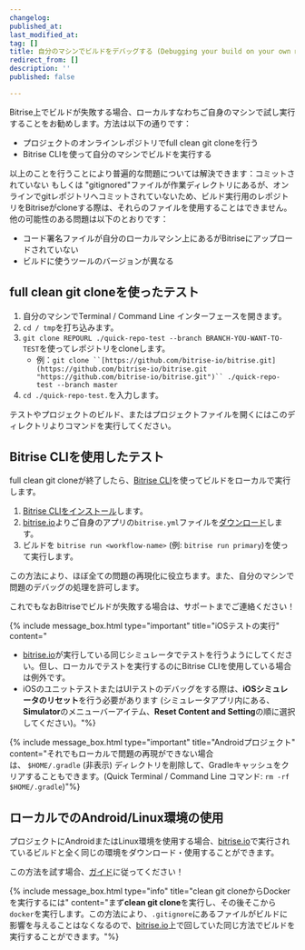 ```yaml
---
changelog:
published_at:
last_modified_at:
tag: []
title: 自分のマシンでビルドをデバッグする (Debugging your build on your own machine)
redirect_from: []
description: ''
published: false

---
```

Bitrise上でビルドが失敗する場合、ローカルすなわちご自身のマシンで試し実行することをお勧めします。方法は以下の通りです：

* プロジェクトのオンラインレポジトリでfull clean git cloneを行う
* Bitrise CLIを使って自分のマシンでビルドを実行する

以上のことを行うことにより普遍的な問題については解決できます：コミットされていない もしくは "gitignored"ファイルが作業ディレクトリにあるが、オンラインでgitレポジトリへコミットされていないため、ビルド実行用のレポジトリをBitriseがcloneする際は、それらのファイルを使用することはできません。他の可能性のある問題は以下のとおりです：

* コード署名ファイルが自分のローカルマシン上にあるがBitriseにアップロードされていない
* ビルドに使うツールのバージョンが異なる

## full clean git cloneを使ったテスト

1. 自分のマシンでTerminal / Command Line インターフェースを開きます。
2. `cd / tmp`を打ち込みます。
3. `git clone REPOURL ./quick-repo-test --branch BRANCH-YOU-WANT-TO-TEST`を使ってレポジトリをcloneします。
   * 例：`git clone ``[https://github.com/bitrise-io/bitrise.git](https://github.com/bitrise-io/bitrise.git "https://github.com/bitrise-io/bitrise.git")`` ./quick-repo-test --branch master`
4. `cd ./quick-repo-test.`を入力します。

テストやプロジェクトのビルド、またはプロジェクトファイルを開くにはこのディレクトリよりコマンドを実行してください。

## Bitrise CLIを使用したテスト

full clean git cloneが終了したら、[Bitrise CLI](https://www.bitrise.io/cli)を使ってビルドをローカルで実行します。

1. [Bitrise CLIをインストール](/jp/bitrise-cli/installation/)します。
2. [bitrise.io](https://www.bitrise.io/)よりご自身のアプリの`bitrise.yml`ファイルを[ダウンロード](/jp/builds/bitrise-yml-online/)します。
3. ビルドを `bitrise run <workflow-name>` (例: `bitrise run primary`)を使って実行します。

この方法により、ほぼ全ての問題の再現化に役立ちます。また、自分のマシンで問題のデバッグの処理を許可します。

これでもなおBitriseでビルドが失敗する場合は、サポートまでご連絡ください！

{% include message_box.html type="important" title="iOSテストの実行" content="

* [bitrise.io](http://bitrise.io/)が実行している同じシミュレータでテストを行うようにしてください。但し、ローカルでテストを実行するのにBitrise CLIを使用している場合は例外です。
* iOSのユニットテストまたはUIテストのデバッグをする際は、**iOSシミュレータのリセット**を行う必要があります (シミュレータアプリ内にある、**Simulator**のメニューバーアイテム、**Reset Content and Setting**の順に選択してください)。"%}

{% include message_box.html type="important" title="Androidプロジェクト" content="それでもローカルで問題の再現ができない場合は、 `$HOME/.gradle` (非表示) ディレクトリを削除して、Gradleキャッシュをクリアすることもできます。(Quick Terminal / Command Line コマンド: `rm -rf $HOME/.gradle`)"%}

## ローカルでのAndroid/Linux環境の使用

プロジェクトにAndroidまたはLinux環境を使用する場合、[bitrise.io](https://www.bitrise.io/)で実行されているビルドと全く同じの環境をダウンロード・使用することができます。

この方法を試す場合、[ガイド](/jp/docker/run-your-build-locally-in-docker/)に従ってください！

{% include message_box.html type="info" title="clean git cloneからDockerを実行するには" content="まず**clean git clone**を実行し、その後そこから`docker`を実行します。この方法により、`.gitignore`にあるファイルがビルドに影響を与えることはなくなるので、[bitrise.io](https://www.bitrise.io/)上で回していた同じ方法でビルドを実行することができます。"%}